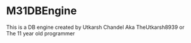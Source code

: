 # M31DBEngine
This is a DB engine created by Utkarsh Chandel Aka TheUtkarsh8939 or The 11 year old programmer
